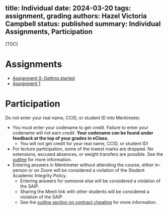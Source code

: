 title: Individual
date: 2024-03-20
tags: assignment, grading
authors: Hazel Victoria Campbell
status: published
summary: Individual Assignments, Participation
----

[TOC]

# Assignments

* [Assignment 0: Getting started]({filename}/individual/assignment0.md)
* [Assignment 1]({filename}/individual/assignment1.md)

# Participation

<p class="warning">Do <em>not</em> enter your real name, CCID, or student ID into Mentimeter.</p>

* You must enter your codename to get credit. Failure to enter your codename will not earn credit. **Your codename can be found under feedback at the top of your grades in eClass.**
    * You will not get credit for your real name, CCID, or student ID!
* For lecture participation, some of the lowest marks are dropped. No extensions, excused absences, or weight transfers are possible. See the [outline]({filename}/general/outline.md#missed-term-work-participation) for more information.
* Entering answers in Mentimeter without attending the course, either in-person or on Zoom will be considered a violation of the Student Academic Integrity Policy.
    * Entering answers for someone else will be considered a violation of the SAIP.
    * Sharing the Menti link with other students will be considered a violation of the SAIP.
    * See the [outline section on contract cheating]({filename}/general/outline.md#contract-cheating-cs-courses) for more information.

